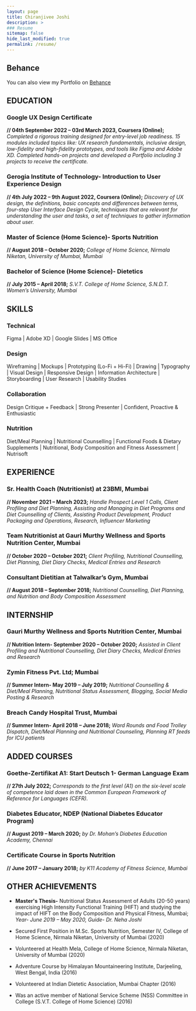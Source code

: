 ```yaml
---
layout: page
title: Chiranjivee Joshi
description: >
### Resume
sitemap: false
hide_last_modified: true
permalink: /resume/
---
```

## Behance
You can also view my Portfolio on [Behance](https://www.behance.net/chiranjjoshi)

## **EDUCATION**
### Google UX Design Certificate 
**// 04th September 2022 – 03rd March 2023, Coursera (Online);**
*Completed a rigorous training designed for entry-level job readiness. 15 modules included topics like: UX research fundamentals, inclusive design, low-fidelity and high-fidelity prototypes, and tools like Figma and Adobe XD. Completed hands-on projects and developed a Portfolio including 3 projects to receive the certificate.* 
### Gerogia Institute of Technology- Introduction to User Experience Design
**// 4th July 2022 – 9th August 2022, Coursera (Online);**
*Discovery of UX design, the definitions, basic concepts and differences between terms, four-step User Interface Design Cycle, techniques that are relevant for understanding the user and tasks, a set of techniques to gather information about user.* 
### Master of Science (Home Science)- Sports Nutrition
**// August 2018 –  October 2020;**
*College of Home Science, Nirmala Niketan, University of Mumbai, Mumbai*
### Bachelor of Science (Home Science)- Dietetics
**// July 2015 –  April 2018;**
*S.V.T. College of Home Science, S.N.D.T. Women’s University, Mumbai*

## **SKILLS**
### Technical
Figma | Adobe XD | Google Slides | MS Office
### Design
Wireframing | Mockups | Prototyping (Lo-Fi + Hi-Fi) | Drawing | Typography | Visual Design | Responsive Design | Information Architecture | Storyboarding | User Research | Usability Studies
### Collaboration
Design Critique + Feedback | Strong Presenter | Confident, Proactive & Enthusiastic
### Nutrition
Diet/Meal Planning | Nutritional Counselling | Functional Foods & Dietary Supplements | Nutritional, Body Composition and Fitness Assessment | Nutrisoft

## **EXPERIENCE**
### Sr. Health Coach (Nutritionist) at 23BMI, Mumbai
**// November 2021 – March 2023;**
*Handle Prospect Level 1 Calls, Client Profiling and Diet Planning, Assisting and Managing in Diet Programs and Diet Counselling of Clients, Assisting Product Development, Product Packaging and Operations, Research, Influencer Marketing*
### Team Nutritionist at Gauri Murthy Wellness and Sports Nutrition Center, Mumbai
**// October 2020 – October 2021;**
*Client Profiling, Nutritional Counselling, Diet Planning, Diet Diary Checks, Medical Entries and Research*
### Consultant Dietitian at Talwalkar’s Gym, Mumbai 
**// August 2018 – September 2018;**
*Nutritional Counselling, Diet Planning, and Nutrition and Body Composition Assessment*

## **INTERNSHIP**
### Gauri Murthy Wellness and Sports Nutrition Center, Mumbai 
**// Nutrition Intern- September 2020 – October 2020;**
*Assisted in Client Profiling and Nutritional Counselling, Diet Diary Checks, Medical Entries and Research*
### Zymin Fitness Pvt. Ltd; Mumbai
**// Summer Intern- May 2019 – July 2019;**
*Nutritional Counselling & Diet/Meal Planning, Nutritional Status Assessment, Blogging, Social Media Posting & Research*
### Breach Candy Hospital Trust, Mumbai
**// Summer Intern- April 2018 – June 2018;**
*Ward Rounds and Food Trolley Dispatch, Diet/Meal Planning and Nutritional Counseling, Planning RT feeds for ICU patients*

## **ADDED COURSES**
### Goethe-Zertifikat A1: Start Deutsch 1- German Language Exam
**// 27th July 2022;**
*Corresponds to the first level (A1) on the six-level scale of competence laid down in the Common European Framework of Reference for Languages (CEFR).*
### Diabetes Educator, NDEP (National Diabetes Educator Program)
**// August  2019 –  March 2020;**
*by Dr. Mohan’s Diabetes Education Academy, Chennai*
### Certificate Course in Sports Nutrition
**// June  2017 –  January 2018;**
*by K11 Academy of Fitness Science, Mumbai*

## **OTHER ACHIEVEMENTS**
* **Master's Thesis-**
Nutritional Status Assessment of Adults (20-50 years) exercising High Intensity Functional Training (HIFT) and studying the impact of HIFT on the Body Composition and Physical Fitness, Mumbai; *Year- June 2019 –  May 2020, Guide- Dr. Neha Joshi*

* Secured First Position in M.Sc. Sports Nutrition, Semester IV, College of Home Science, Nirmala Niketan, University of Mumbai (2020)

* Volunteered at Health Mela, College of Home Science, Nirmala Niketan, University of Mumbai (2020)

* Adventure Course by Himalayan Mountaineering Institute, Darjeeling, West Bengal, India (2016)

* Volunteered at Indian Dietetic Association, Mumbai Chapter (2016)

* Was an active member of National Service Scheme (NSS) Committee in College (S.V.T. College of Home Science) (2016)
